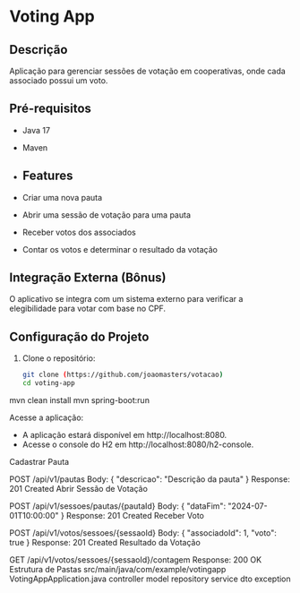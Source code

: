 # Voting App

## Descrição
Aplicação para gerenciar sessões de votação em cooperativas, onde cada associado possui um voto.

## Pré-requisitos
- Java 17
- Maven

- ## Features

- Criar uma nova pauta
- Abrir uma sessão de votação para uma pauta
- Receber votos dos associados
- Contar os votos e determinar o resultado da votação

## Integração Externa (Bônus)

O aplicativo se integra com um sistema externo para verificar a elegibilidade para votar com base no CPF.

## Configuração do Projeto
1. Clone o repositório:
   ```bash
   git clone (https://github.com/joaomasters/votacao)
   cd voting-app

mvn clean install
mvn spring-boot:run


Acesse a aplicação:

- A aplicação estará disponível em http://localhost:8080.
- Acesse o console do H2 em http://localhost:8080/h2-console.

Cadastrar Pauta

POST /api/v1/pautas
Body: { "descricao": "Descrição da pauta" }
Response: 201 Created
Abrir Sessão de Votação

POST /api/v1/sessoes/pautas/{pautaId}
Body: { "dataFim": "2024-07-01T10:00:00" }
Response: 201 Created
Receber Voto

POST /api/v1/votos/sessoes/{sessaoId}
Body: { "associadoId": 1, "voto": true }
Response: 201 Created
Resultado da Votação

GET /api/v1/votos/sessoes/{sessaoId}/contagem
Response: 200 OK
Estrutura de Pastas
src/main/java/com/example/votingapp
VotingAppApplication.java
controller
model
repository
service
dto
exception
